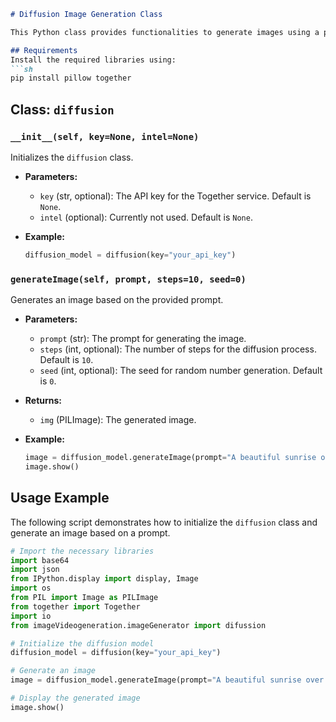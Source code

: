 ```markdown
# Diffusion Image Generation Class

This Python class provides functionalities to generate images using a pre-trained model through the Together API.

## Requirements
Install the required libraries using:
```sh
pip install pillow together
```

## Class: `diffusion`

### `__init__(self, key=None, intel=None)`

Initializes the `diffusion` class.

- **Parameters:**
  - `key` (str, optional): The API key for the Together service. Default is `None`.
  - `intel` (optional): Currently not used. Default is `None`.

- **Example:**
  ```python
  diffusion_model = diffusion(key="your_api_key")
  ```

### `generateImage(self, prompt, steps=10, seed=0)`

Generates an image based on the provided prompt.

- **Parameters:**
  - `prompt` (str): The prompt for generating the image.
  - `steps` (int, optional): The number of steps for the diffusion process. Default is `10`.
  - `seed` (int, optional): The seed for random number generation. Default is `0`.

- **Returns:**
  - `img` (PILImage): The generated image.

- **Example:**
  ```python
  image = diffusion_model.generateImage(prompt="A beautiful sunrise over the mountains.")
  image.show()
  ```

## Usage Example

The following script demonstrates how to initialize the `diffusion` class and generate an image based on a prompt.

```python
# Import the necessary libraries
import base64
import json
from IPython.display import display, Image
import os
from PIL import Image as PILImage
from together import Together
import io
from imageVideogeneration.imageGenerator import difussion

# Initialize the diffusion model
diffusion_model = diffusion(key="your_api_key")

# Generate an image
image = diffusion_model.generateImage(prompt="A beautiful sunrise over the mountains.")

# Display the generated image
image.show()
```
